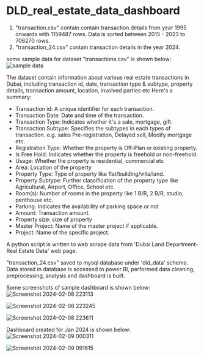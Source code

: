 # DLD_real_estate_data_dashboard

1. "transaction.csv" contain contain transaction details from year 1995 onwards with 1159487 rows. Data is sorted between 2015 - 2023 to 706270 rows.
2. "transaction_24.csv" contain transaction details in the year 2024.









some sample data for dataset "transactions.csv" is shown below:
![sample data](https://github.com/nimmigopan/DLD_real_estate_data_dashboard/assets/35449494/ac1f4aa5-2bab-4609-8f44-c39ed5968661)

The dataset contain information about various real estate transactions in Dubai, including transaction id, date, transaction type & subtype, property details, transaction amount,
location, involved parties etc Here's a summary:

- Transaction id: A unique identifier for each transaction.
- Transaction Date: Date and time of the transaction.
- Transaction Type: Indicates whether it's a sale, mortgage, gift.
- Transaction Subtype: Specifies the subtypes in each types of transaction. e.g. sales Pre-registration, Delayed sell, Modify mortgage etc.
- Registration Type: Whether the property is Off-Plan or existing property.
- Is Free Hold: Indicates whether the property is freehold or non-freehold.
- Usage: Whether the property is residential, commercial etc
- Area: Location of the property
- Property Type: Type of property like flat/building/villa/land.
- Property Subtype: Further classification of the property type like Agricultural, Airport, Office, School etc.
- Room(s): Number of rooms in the property like 1 B/R, 2 B/R, studio, penthouse etc.
- Parking: Indicates the availability of parking space or not
- Amount: Transaction amount.
- Property size: size of property
- Master Project: Name of the master project if applicable.
- Project: Name of the specific project.


A python script is written to web scrape data from 'Dubai Land Department- Real Estate Data' web page.


"transaction_24.csv" saved to mysql database under 'dld_data' schema.
Data stored in database is accessed to power BI, performed data cleaning, preprocessing, analysis and dashboard is built.

Some screenshots of sample dashboard is shown below:
![Screenshot 2024-02-08 223113](https://github.com/nimmigopan/DLD_real_estate_data_dashboard/assets/35449494/11b3ddde-25bd-4850-bb63-85b6d437275e)

![Screenshot 2024-02-08 223245](https://github.com/nimmigopan/DLD_real_estate_data_dashboard/assets/35449494/1f74245a-b1a5-4a1f-bd88-ab2ef8c49d8e)


![Screenshot 2024-02-08 223611](https://github.com/nimmigopan/DLD_real_estate_data_dashboard/assets/35449494/33c378d9-7482-4fc0-b2f4-f941fcd0e22c)

Dashboard created for Jan 2024 is shown below:
![Screenshot 2024-02-09 000311](https://github.com/nimmigopan/DLD_real_estate_data_dashboard/assets/35449494/fced8ba1-a592-4e7f-8e37-64fa0ca768e9)

![Screenshot 2024-02-09 091615](https://github.com/nimmigopan/DLD_real_estate_data_dashboard/assets/35449494/915f9b58-0646-49f0-89f6-64ff8bd5e2f5)





